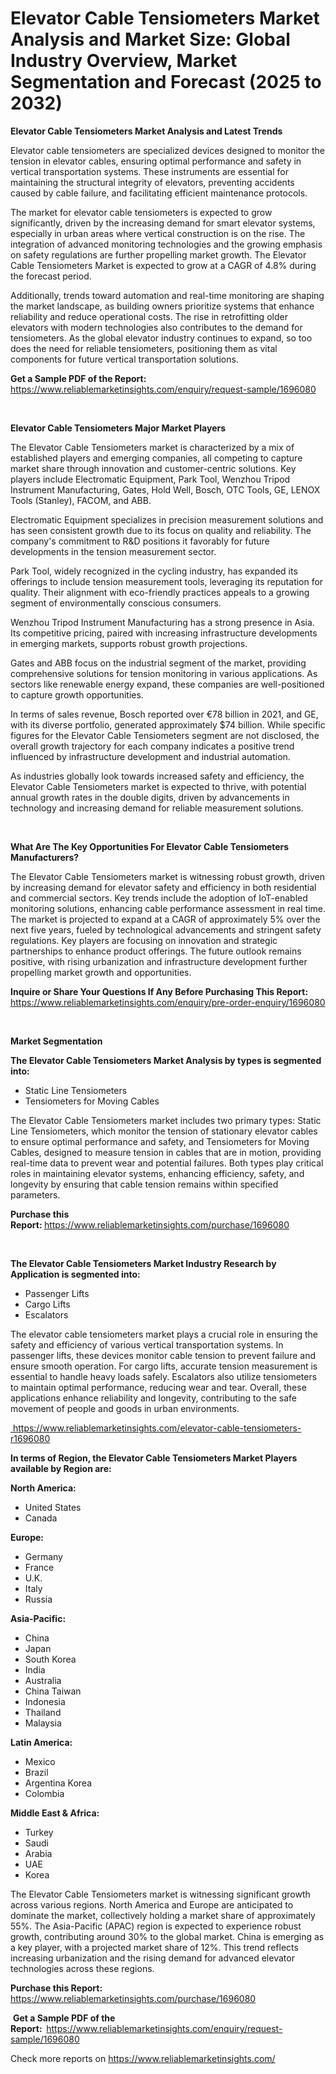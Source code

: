 <p><h1>Elevator Cable Tensiometers Market Analysis and Market Size: Global Industry Overview, Market Segmentation and Forecast (2025 to 2032)</h1></p><p><strong>Elevator Cable Tensiometers Market Analysis and Latest Trends</strong></p>
<p><p>Elevator cable tensiometers are specialized devices designed to monitor the tension in elevator cables, ensuring optimal performance and safety in vertical transportation systems. These instruments are essential for maintaining the structural integrity of elevators, preventing accidents caused by cable failure, and facilitating efficient maintenance protocols.</p><p>The market for elevator cable tensiometers is expected to grow significantly, driven by the increasing demand for smart elevator systems, especially in urban areas where vertical construction is on the rise. The integration of advanced monitoring technologies and the growing emphasis on safety regulations are further propelling market growth. The Elevator Cable Tensiometers Market is expected to grow at a CAGR of 4.8% during the forecast period.</p><p>Additionally, trends toward automation and real-time monitoring are shaping the market landscape, as building owners prioritize systems that enhance reliability and reduce operational costs. The rise in retrofitting older elevators with modern technologies also contributes to the demand for tensiometers. As the global elevator industry continues to expand, so too does the need for reliable tensiometers, positioning them as vital components for future vertical transportation solutions.</p></p>
<p><strong>Get a Sample PDF of the Report:&nbsp;</strong> <a href="https://www.reliablemarketinsights.com/enquiry/request-sample/1696080?utm_campaign=3062&utm_medium=2&utm_source=Github&utm_content=ia&utm_term=27032025&utm_id=elevator-cable-tensiometers">https://www.reliablemarketinsights.com/enquiry/request-sample/1696080</a></p>
<p>&nbsp;</p>
<p><strong>Elevator Cable Tensiometers Major Market Players</strong></p>
<p><p>The Elevator Cable Tensiometers market is characterized by a mix of established players and emerging companies, all competing to capture market share through innovation and customer-centric solutions. Key players include Electromatic Equipment, Park Tool, Wenzhou Tripod Instrument Manufacturing, Gates, Hold Well, Bosch, OTC Tools, GE, LENOX Tools (Stanley), FACOM, and ABB.</p><p>Electromatic Equipment specializes in precision measurement solutions and has seen consistent growth due to its focus on quality and reliability. The company's commitment to R&D positions it favorably for future developments in the tension measurement sector.</p><p>Park Tool, widely recognized in the cycling industry, has expanded its offerings to include tension measurement tools, leveraging its reputation for quality. Their alignment with eco-friendly practices appeals to a growing segment of environmentally conscious consumers.</p><p>Wenzhou Tripod Instrument Manufacturing has a strong presence in Asia. Its competitive pricing, paired with increasing infrastructure developments in emerging markets, supports robust growth projections.</p><p>Gates and ABB focus on the industrial segment of the market, providing comprehensive solutions for tension monitoring in various applications. As sectors like renewable energy expand, these companies are well-positioned to capture growth opportunities.</p><p>In terms of sales revenue, Bosch reported over €78 billion in 2021, and GE, with its diverse portfolio, generated approximately $74 billion. While specific figures for the Elevator Cable Tensiometers segment are not disclosed, the overall growth trajectory for each company indicates a positive trend influenced by infrastructure development and industrial automation.</p><p>As industries globally look towards increased safety and efficiency, the Elevator Cable Tensiometers market is expected to thrive, with potential annual growth rates in the double digits, driven by advancements in technology and increasing demand for reliable measurement solutions.</p></p>
<p>&nbsp;</p>
<p><strong>What Are The Key Opportunities For Elevator Cable Tensiometers Manufacturers?</strong></p>
<p><p>The Elevator Cable Tensiometers market is witnessing robust growth, driven by increasing demand for elevator safety and efficiency in both residential and commercial sectors. Key trends include the adoption of IoT-enabled monitoring solutions, enhancing cable performance assessment in real time. The market is projected to expand at a CAGR of approximately 5% over the next five years, fueled by technological advancements and stringent safety regulations. Key players are focusing on innovation and strategic partnerships to enhance product offerings. The future outlook remains positive, with rising urbanization and infrastructure development further propelling market growth and opportunities.</p></p>
<p><strong>Inquire or Share Your Questions If Any Before Purchasing This Report:</strong> <a href="https://www.reliablemarketinsights.com/enquiry/pre-order-enquiry/1696080?utm_campaign=3062&utm_medium=2&utm_source=Github&utm_content=ia&utm_term=27032025&utm_id=elevator-cable-tensiometers">https://www.reliablemarketinsights.com/enquiry/pre-order-enquiry/1696080</a></p>
<p>&nbsp;</p>
<p><strong>Market Segmentation</strong></p>
<p><strong>The Elevator Cable Tensiometers Market Analysis by types is segmented into:</strong></p>
<p><ul><li>Static Line Tensiometers</li><li>Tensiometers for Moving Cables</li></ul></p>
<p><p>The Elevator Cable Tensiometers market includes two primary types: Static Line Tensiometers, which monitor the tension of stationary elevator cables to ensure optimal performance and safety, and Tensiometers for Moving Cables, designed to measure tension in cables that are in motion, providing real-time data to prevent wear and potential failures. Both types play critical roles in maintaining elevator systems, enhancing efficiency, safety, and longevity by ensuring that cable tension remains within specified parameters.</p></p>
<p><strong>Purchase this Report:&nbsp;</strong><a href="https://www.reliablemarketinsights.com/purchase/1696080?utm_campaign=3062&utm_medium=2&utm_source=Github&utm_content=ia&utm_term=27032025&utm_id=elevator-cable-tensiometers">https://www.reliablemarketinsights.com/purchase/1696080</a></p>
<p>&nbsp;</p>
<p><strong>The Elevator Cable Tensiometers Market Industry Research by Application is segmented into:</strong></p>
<p><ul><li>Passenger Lifts</li><li>Cargo Lifts</li><li>Escalators</li></ul></p>
<p><p>The elevator cable tensiometers market plays a crucial role in ensuring the safety and efficiency of various vertical transportation systems. In passenger lifts, these devices monitor cable tension to prevent failure and ensure smooth operation. For cargo lifts, accurate tension measurement is essential to handle heavy loads safely. Escalators also utilize tensiometers to maintain optimal performance, reducing wear and tear. Overall, these applications enhance reliability and longevity, contributing to the safe movement of people and goods in urban environments.</p></p>
<p><a href="https://www.reliablemarketinsights.com/elevator-cable-tensiometers-r1696080?utm_campaign=3062&utm_medium=2&utm_source=Github&utm_content=ia&utm_term=27032025&utm_id=elevator-cable-tensiometers">&nbsp;https://www.reliablemarketinsights.com/elevator-cable-tensiometers-r1696080</a></p>
<p><strong>In terms of Region, the Elevator Cable Tensiometers Market Players available by Region are:</strong></p>
<p>
    <p> <strong> North America: </strong>
        <ul>
            <li>United States</li>
            <li>Canada</li>
        </ul>
        </p> 
    <p> <strong> Europe: </strong>
        <ul>
            <li>Germany</li>
            <li>France</li>
            <li>U.K.</li>
            <li>Italy</li>
            <li>Russia</li>
        </ul>
        </p> 
    <p> <strong> Asia-Pacific: </strong>
        <ul>
            <li>China</li>
            <li>Japan</li>
            <li>South Korea</li>
            <li>India</li>
            <li>Australia</li>
            <li>China Taiwan</li>
            <li>Indonesia</li>
            <li>Thailand</li>
            <li>Malaysia</li>
        </ul>
        </p> 
    <p> <strong> Latin America: </strong>
        <ul>
            <li>Mexico</li>
            <li>Brazil</li>
            <li>Argentina Korea</li>
            <li>Colombia</li>
        </ul>
        </p> 
    <p> <strong> Middle East & Africa: </strong>
        <ul>
            <li>Turkey</li>
            <li>Saudi</li>
            <li>Arabia</li>
            <li>UAE</li>
            <li>Korea</li>
        </ul>
    </p>
    </p>
<p><p>The Elevator Cable Tensiometers market is witnessing significant growth across various regions. North America and Europe are anticipated to dominate the market, collectively holding a market share of approximately 55%. The Asia-Pacific (APAC) region is expected to experience robust growth, contributing around 30% to the global market. China is emerging as a key player, with a projected market share of 12%. This trend reflects increasing urbanization and the rising demand for advanced elevator technologies across these regions.</p></p>
<p><strong>Purchase this Report: </strong><a href="https://www.reliablemarketinsights.com/purchase/1696080?utm_campaign=3062&utm_medium=2&utm_source=Github&utm_content=ia&utm_term=27032025&utm_id=elevator-cable-tensiometers">https://www.reliablemarketinsights.com/purchase/1696080</a></p>
<p>&nbsp;<strong>Get a Sample PDF of the Report:&nbsp;&nbsp;</strong><a href="https://www.reliablemarketinsights.com/enquiry/request-sample/1696080?utm_campaign=3062&utm_medium=2&utm_source=Github&utm_content=ia&utm_term=27032025&utm_id=elevator-cable-tensiometers">https://www.reliablemarketinsights.com/enquiry/request-sample/1696080</a></p>
<p><strong></strong></p>
<p>Check more reports on <a href="https://www.reliablemarketinsights.com/?utm_campaign=3062&utm_medium=2&utm_source=Github&utm_content=ia&utm_term=27032025&utm_id=elevator-cable-tensiometers">https://www.reliablemarketinsights.com/</a></p>